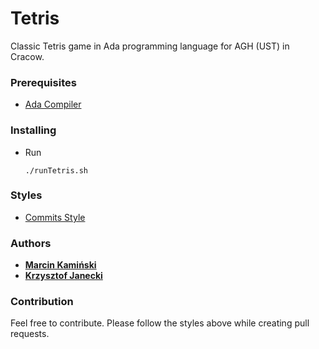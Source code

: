 # Tetris

Classic Tetris game in Ada programming language for AGH (UST) in Cracow.

### Prerequisites
   - [Ada Compiler](https://www.adacore.com)


### Installing

* Run
    ```
    ./runTetris.sh
    ```


### Styles
* [Commits Style](https://gitmoji.carloscuesta.me/)


### Authors
  * [**Marcin Kamiński**](https://github.com/xkamson)
  * [**Krzysztof Janecki**](https://github.com/kjanecki)


### Contribution
Feel free to contribute. Please follow the styles above while creating pull requests.
